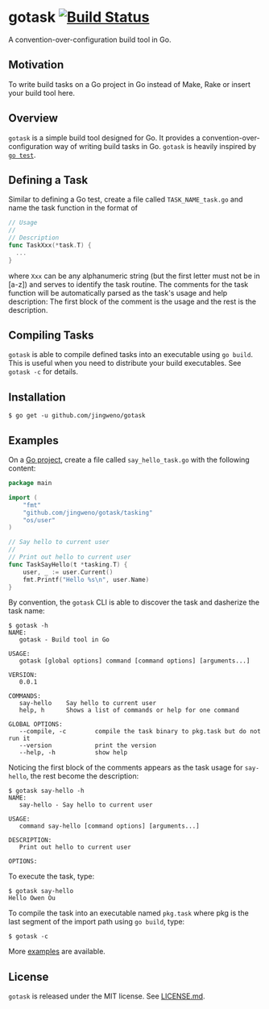 # gotask [![Build Status](https://travis-ci.org/jingweno/gotask.png?branch=master)](https://travis-ci.org/jingweno/gotask)

A convention-over-configuration build tool in Go.

## Motivation

To write build tasks on a Go project in Go instead of Make, Rake or insert your build tool here.

## Overview

`gotask` is a simple build tool designed for Go.
It provides a convention-over-configuration way of writing build tasks in Go.
`gotask` is heavily inspired by [`go test`](http://golang.org/pkg/testing).

## Defining a Task

Similar to defining a Go test, create a file called `TASK_NAME_task.go` and name the task function in the
format of

```go
// Usage
//
// Description
func TaskXxx(*task.T) {
  ...
}
```

where `Xxx` can be any alphanumeric string (but the first letter must not be in [a-z]) and serves to identify the task routine.
The comments for the task function will be automatically parsed as the task's usage and help description:
The first block of the comment is the usage and the rest is the description.

## Compiling Tasks

`gotask` is able to compile defined tasks into an executable using `go build`.
This is useful when you need to distribute your build executables.
See `gotask -c` for details.

## Installation

```plain
$ go get -u github.com/jingweno/gotask
```

## Examples

On a [Go project](http://golang.org/doc/code.html#Organization), create a file called `say_hello_task.go` with the following content:

```go
package main

import (
	"fmt"
	"github.com/jingweno/gotask/tasking"
	"os/user"
)

// Say hello to current user
//
// Print out hello to current user
func TaskSayHello(t *tasking.T) {
	user, _ := user.Current()
	fmt.Printf("Hello %s\n", user.Name)
}
```

By convention, the `gotask` CLI is able to discover the task and dasherize the task name:

```plain
$ gotask -h
NAME:
   gotask - Build tool in Go

USAGE:
   gotask [global options] command [command options] [arguments...]

VERSION:
   0.0.1

COMMANDS:
   say-hello    Say hello to current user
   help, h      Shows a list of commands or help for one command

GLOBAL OPTIONS:
   --compile, -c        compile the task binary to pkg.task but do not run it
   --version            print the version
   --help, -h           show help
```

Noticing the first block of the comments appears as the task usage for
`say-hello`, the rest become the description:

```plain
$ gotask say-hello -h
NAME:
   say-hello - Say hello to current user

USAGE:
   command say-hello [command options] [arguments...]

DESCRIPTION:
   Print out hello to current user

OPTIONS:
```

To execute the task, type:

```plain
$ gotask say-hello
Hello Owen Ou
```

To compile the task into an executable named `pkg.task` where pkg is the
last segment of the import path using `go build`, type:

```plain
$ gotask -c
```

More [examples](https://github.com/jingweno/gotask/tree/master/examples) are available.

## License

`gotask` is released under the MIT license. See [LICENSE.md](https://github.com/jingweno/gotask/blob/master/LICENSE.md).
